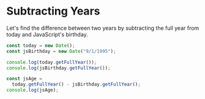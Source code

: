 # Subtracting Years

Let's find the difference between two years by subtracting the full year from today and JavaScript's birthday.

```javascript
const today = new Date();
const jsBirthday = new Date("9/1/1995");

console.log(today.getFullYear());
console.log(jsBirthday.getFullYear());

const jsAge =
  today.getFullYear() - jsBirthday.getFullYear();
console.log(jsAge);
```
